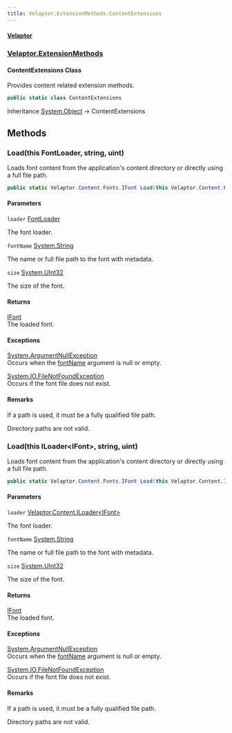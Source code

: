 ```yaml
---
title: Velaptor.ExtensionMethods.ContentExtensions
---
```


#### [Velaptor](Namespaces.md 'Velaptor Namespaces')
### [Velaptor.ExtensionMethods](Velaptor.ExtensionMethods.md 'Velaptor.ExtensionMethods')

#### ContentExtensions Class

Provides content related extension methods.

```csharp
public static class ContentExtensions
```

Inheritance [System.Object](https://docs.microsoft.com/en-us/dotnet/api/System.Object 'System.Object') → ContentExtensions
## Methods

<a name='Velaptor.ExtensionMethods.ContentExtensions.Load(thisVelaptor.Content.Fonts.FontLoader,string,uint)'></a>

### Load(this FontLoader, string, uint) 

Loads font content from the application's content directory or directly using a full file path.

```csharp
public static Velaptor.Content.Fonts.IFont Load(this Velaptor.Content.Fonts.FontLoader loader, string fontName, uint size);
```
#### Parameters

<a name='Velaptor.ExtensionMethods.ContentExtensions.Load(thisVelaptor.Content.Fonts.FontLoader,string,uint).loader'></a>

`loader` [FontLoader](Velaptor.Content.Fonts.FontLoader.md 'Velaptor.Content.Fonts.FontLoader')

The font loader.

<a name='Velaptor.ExtensionMethods.ContentExtensions.Load(thisVelaptor.Content.Fonts.FontLoader,string,uint).fontName'></a>

`fontName` [System.String](https://docs.microsoft.com/en-us/dotnet/api/System.String 'System.String')

The name or full file path to the font with metadata.

<a name='Velaptor.ExtensionMethods.ContentExtensions.Load(thisVelaptor.Content.Fonts.FontLoader,string,uint).size'></a>

`size` [System.UInt32](https://docs.microsoft.com/en-us/dotnet/api/System.UInt32 'System.UInt32')

The size of the font.

#### Returns
[IFont](Velaptor.Content.Fonts.IFont.md 'Velaptor.Content.Fonts.IFont')  
The loaded font.

#### Exceptions

[System.ArgumentNullException](https://docs.microsoft.com/en-us/dotnet/api/System.ArgumentNullException 'System.ArgumentNullException')  
Occurs when the [fontName](Velaptor.ExtensionMethods.ContentExtensions.md#Velaptor.ExtensionMethods.ContentExtensions.Load(thisVelaptor.Content.Fonts.FontLoader,string,uint).fontName 'Velaptor.ExtensionMethods.ContentExtensions.Load(this Velaptor.Content.Fonts.FontLoader, string, uint).fontName') argument is null or empty.

[System.IO.FileNotFoundException](https://docs.microsoft.com/en-us/dotnet/api/System.IO.FileNotFoundException 'System.IO.FileNotFoundException')  
Occurs if the font file does not exist.

#### Remarks
If a path is used, it must be a fully qualified file path.  
  
Directory paths are not valid.

<a name='Velaptor.ExtensionMethods.ContentExtensions.Load(thisVelaptor.Content.ILoader<Velaptor.Content.Fonts.IFont>,string,uint)'></a>

### Load(this ILoader&lt;IFont&gt;, string, uint) 

Loads font content from the application's content directory or directly using a full file path.

```csharp
public static Velaptor.Content.Fonts.IFont Load(this Velaptor.Content.ILoader<Velaptor.Content.Fonts.IFont> loader, string fontName, uint size);
```
#### Parameters

<a name='Velaptor.ExtensionMethods.ContentExtensions.Load(thisVelaptor.Content.ILoader<Velaptor.Content.Fonts.IFont>,string,uint).loader'></a>

`loader` [Velaptor.Content.ILoader&lt;](Velaptor.Content.ILoader_T_.md 'Velaptor.Content.ILoader<T>')[IFont](Velaptor.Content.Fonts.IFont.md 'Velaptor.Content.Fonts.IFont')[&gt;](Velaptor.Content.ILoader_T_.md 'Velaptor.Content.ILoader<T>')

The font loader.

<a name='Velaptor.ExtensionMethods.ContentExtensions.Load(thisVelaptor.Content.ILoader<Velaptor.Content.Fonts.IFont>,string,uint).fontName'></a>

`fontName` [System.String](https://docs.microsoft.com/en-us/dotnet/api/System.String 'System.String')

The name or full file path to the font with metadata.

<a name='Velaptor.ExtensionMethods.ContentExtensions.Load(thisVelaptor.Content.ILoader<Velaptor.Content.Fonts.IFont>,string,uint).size'></a>

`size` [System.UInt32](https://docs.microsoft.com/en-us/dotnet/api/System.UInt32 'System.UInt32')

The size of the font.

#### Returns
[IFont](Velaptor.Content.Fonts.IFont.md 'Velaptor.Content.Fonts.IFont')  
The loaded font.

#### Exceptions

[System.ArgumentNullException](https://docs.microsoft.com/en-us/dotnet/api/System.ArgumentNullException 'System.ArgumentNullException')  
Occurs when the [fontName](Velaptor.ExtensionMethods.ContentExtensions.md#Velaptor.ExtensionMethods.ContentExtensions.Load(thisVelaptor.Content.ILoader_Velaptor.Content.Fonts.IFont_,string,uint).fontName 'Velaptor.ExtensionMethods.ContentExtensions.Load(this Velaptor.Content.ILoader<Velaptor.Content.Fonts.IFont>, string, uint).fontName') argument is null or empty.

[System.IO.FileNotFoundException](https://docs.microsoft.com/en-us/dotnet/api/System.IO.FileNotFoundException 'System.IO.FileNotFoundException')  
Occurs if the font file does not exist.

#### Remarks
If a path is used, it must be a fully qualified file path.  
  
Directory paths are not valid.